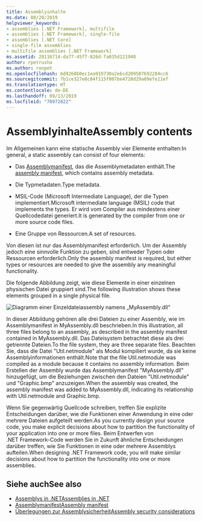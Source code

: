 ```yaml
---
title: Assemblyinhalte
ms.date: 08/20/2019
helpviewer_keywords:
- assemblies [.NET Framework], multifile
- assemblies [.NET Framework], single-file
- assemblies [.NET Core]
- single-file assemblies
- multifile assemblies [.NET Framework]
ms.assetid: 28116714-da77-45f7-826d-fa035d121948
author: rpetrusha
ms.author: ronpet
ms.openlocfilehash: 6d9268b0ec1ea919730a2ebcd209507692284cc6
ms.sourcegitcommit: 7b1ce327e8c84f115f007be4728d29a89efe11ef
ms.translationtype: HT
ms.contentlocale: de-DE
ms.lasthandoff: 09/13/2019
ms.locfileid: "70972822"
---
```

# <a name="assembly-contents"></a><span data-ttu-id="fed80-102">Assemblyinhalte</span><span class="sxs-lookup"><span data-stu-id="fed80-102">Assembly contents</span></span>
<span data-ttu-id="fed80-103">Im Allgemeinen kann eine statische Assembly vier Elemente enthalten:</span><span class="sxs-lookup"><span data-stu-id="fed80-103">In general, a static assembly can consist of four elements:</span></span>

- <span data-ttu-id="fed80-104">Das [Assemblymanifest](manifest.md), das die Assemblymetadaten enthält.</span><span class="sxs-lookup"><span data-stu-id="fed80-104">The [assembly manifest](manifest.md), which contains assembly metadata.</span></span>

- <span data-ttu-id="fed80-105">Die Typmetadaten.</span><span class="sxs-lookup"><span data-stu-id="fed80-105">Type metadata.</span></span>  

- <span data-ttu-id="fed80-106">MSIL-Code (Microsoft Intermediate Language), der die Typen implementiert.</span><span class="sxs-lookup"><span data-stu-id="fed80-106">Microsoft intermediate language (MSIL) code that implements the types.</span></span> <span data-ttu-id="fed80-107">Er wird vom Compiler aus mindestens einer Quellcodedatei generiert.</span><span class="sxs-lookup"><span data-stu-id="fed80-107">It is generated by the compiler from one or more source code files.</span></span>

- <span data-ttu-id="fed80-108">Eine Gruppe von Ressourcen.</span><span class="sxs-lookup"><span data-stu-id="fed80-108">A set of resources.</span></span>  

<span data-ttu-id="fed80-109">Von diesen ist nur das Assemblymanifest erforderlich. Um der Assembly jedoch eine sinnvolle Funktion zu geben, sind entweder Typen oder Ressourcen erforderlich.</span><span class="sxs-lookup"><span data-stu-id="fed80-109">Only the assembly manifest is required, but either types or resources are needed to give the assembly any meaningful functionality.</span></span>

<span data-ttu-id="fed80-110">Die folgende Abbildung zeigt, wie diese Elemente in einer einzelnen physischen Datei gruppiert sind.</span><span class="sxs-lookup"><span data-stu-id="fed80-110">The following illustration shows these elements grouped in a single physical file.</span></span>

![Diagramm einer Einzeldateiassembly namens „MyAssembly.dll“](./media/contents/single-file-assembly.gif)

<span data-ttu-id="fed80-112">In dieser Abbildung gehören alle drei Dateien zu einer Assembly, wie im Assemblymanifest in MyAssembly.dll beschrieben.</span><span class="sxs-lookup"><span data-stu-id="fed80-112">In this illustration, all three files belong to an assembly, as described in the assembly manifest contained in MyAssembly.dll.</span></span> <span data-ttu-id="fed80-113">Das Dateisystem betrachtet diese als drei getrennte Dateien.</span><span class="sxs-lookup"><span data-stu-id="fed80-113">To the file system, they are three separate files.</span></span> <span data-ttu-id="fed80-114">Beachten Sie, dass die Datei "Util.netmodule" als Modul kompiliert wurde, da sie keine Assemblyinformationen enthält.</span><span class="sxs-lookup"><span data-stu-id="fed80-114">Note that the file Util.netmodule was compiled as a module because it contains no assembly information.</span></span> <span data-ttu-id="fed80-115">Beim Erstellen der Assembly wurde das Assemblymanifest "MyAssembly.dll" hinzugefügt, um die Beziehungen zwischen den Dateien "Util.netmodule" und "Graphic.bmp" anzuzeigen.</span><span class="sxs-lookup"><span data-stu-id="fed80-115">When the assembly was created, the assembly manifest was added to MyAssembly.dll, indicating its relationship with Util.netmodule and Graphic.bmp.</span></span>

<span data-ttu-id="fed80-116">Wenn Sie gegenwärtig Quellcode schreiben, treffen Sie explizite Entscheidungen darüber, wie die Funktionen einer Anwendung in eine oder mehrere Dateien aufgeteilt werden.</span><span class="sxs-lookup"><span data-stu-id="fed80-116">As you currently design your source code, you make explicit decisions about how to partition the functionality of your application into one or more files.</span></span> <span data-ttu-id="fed80-117">Beim Entwerfen von .NET Framework-Code werden Sie in Zukunft ähnliche Entscheidungen darüber treffen, wie Sie Funktionen in eine oder mehrere Assemblys aufteilen.</span><span class="sxs-lookup"><span data-stu-id="fed80-117">When designing .NET Framework code, you will make similar decisions about how to partition the functionality into one or more assemblies.</span></span>

## <a name="see-also"></a><span data-ttu-id="fed80-118">Siehe auch</span><span class="sxs-lookup"><span data-stu-id="fed80-118">See also</span></span>

- [<span data-ttu-id="fed80-119">Assemblys in .NET</span><span class="sxs-lookup"><span data-stu-id="fed80-119">Assemblies in .NET</span></span>](index.md)
- [<span data-ttu-id="fed80-120">Assemblymanifest</span><span class="sxs-lookup"><span data-stu-id="fed80-120">Assembly manifest</span></span>](manifest.md)
- [<span data-ttu-id="fed80-121">Überlegungen zur Assemblysicherheit</span><span class="sxs-lookup"><span data-stu-id="fed80-121">Assembly security considerations</span></span>](security-considerations.md)
